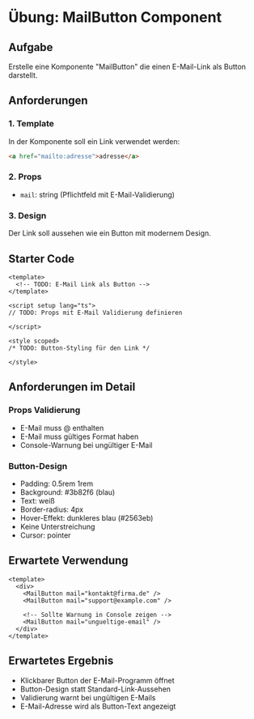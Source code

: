 # Übung: MailButton Component

## Aufgabe
Erstelle eine Komponente "MailButton" die einen E-Mail-Link als Button darstellt.

## Anforderungen

### 1. Template
In der Komponente soll ein Link verwendet werden:
```html
<a href="mailto:adresse">adresse</a>
```

### 2. Props
- `mail`: string (Pflichtfeld mit E-Mail-Validierung)

### 3. Design
Der Link soll aussehen wie ein Button mit modernem Design.

## Starter Code

```vue
<template>
  <!-- TODO: E-Mail Link als Button -->
</template>

<script setup lang="ts">
// TODO: Props mit E-Mail Validierung definieren

</script>

<style scoped>
/* TODO: Button-Styling für den Link */

</style>
```

## Anforderungen im Detail

### Props Validierung
- E-Mail muss @ enthalten
- E-Mail muss gültiges Format haben
- Console-Warnung bei ungültiger E-Mail

### Button-Design
- Padding: 0.5rem 1rem
- Background: #3b82f6 (blau)
- Text: weiß
- Border-radius: 4px
- Hover-Effekt: dunkleres blau (#2563eb)
- Keine Unterstreichung
- Cursor: pointer

## Erwartete Verwendung

```vue
<template>
  <div>
    <MailButton mail="kontakt@firma.de" />
    <MailButton mail="support@example.com" />
    
    <!-- Sollte Warnung in Console zeigen -->
    <MailButton mail="ungueltige-email" />
  </div>
</template>
```

## Erwartetes Ergebnis
- Klickbarer Button der E-Mail-Programm öffnet
- Button-Design statt Standard-Link-Aussehen
- Validierung warnt bei ungültigen E-Mails
- E-Mail-Adresse wird als Button-Text angezeigt
